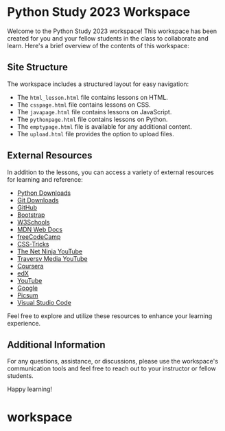 # Python Study 2023 Workspace

Welcome to the Python Study 2023 workspace! This workspace has been created for you and your fellow students in the class to collaborate and learn. Here's a brief overview of the contents of this workspace:

## Site Structure

The workspace includes a structured layout for easy navigation:

- The `html_lesson.html` file contains lessons on HTML.
- The `csspage.html` file contains lessons on CSS.
- The `javapage.html` file contains lessons on JavaScript.
- The `pythonpage.html` file contains lessons on Python.
- The `emptypage.html` file is available for any additional content.
- The `upload.html` file provides the option to upload files.

## External Resources

In addition to the lessons, you can access a variety of external resources for learning and reference:

- [Python Downloads](https://www.python.org/downloads/)
- [Git Downloads](https://git-scm.com/downloads)
- [GitHub](https://github.com/)
- [Bootstrap](https://getbootstrap.com)
- [W3Schools](https://www.w3schools.com)
- [MDN Web Docs](https://developer.mozilla.org)
- [freeCodeCamp](https://www.freecodecamp.org)
- [CSS-Tricks](https://css-tricks.com)
- [The Net Ninja YouTube](https://www.youtube.com/c/TheNetNinja)
- [Traversy Media YouTube](https://www.youtube.com/user/TechGuyWeb)
- [Coursera](https://www.coursera.org)
- [edX](https://www.edx.org)
- [YouTube](https://www.youtube.com/)
- [Google](https://www.google.com/)
- [Picsum](https://picsum.photos/)
- [Visual Studio Code](https://code.visualstudio.com/)

Feel free to explore and utilize these resources to enhance your learning experience.

## Additional Information

For any questions, assistance, or discussions, please use the workspace's communication tools and feel free to reach out to your instructor or fellow students.

Happy learning!

# workspace

